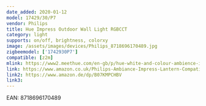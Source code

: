 ```yaml
---
date_added: 2020-01-12
model: 17429/30/P7
vendor: Philips
title: Hue Impress Outdoor Wall Light RGBCCT
category: light
supports: on/off, brightness, colorxy
image: /assets/images/devices/Philips_8718696170489.jpg
zigbeemodel: ['1742930P7']
compatible: [z2m]
mlink: https://www2.meethue.com/en-gb/p/hue-white-and-colour-ambience-impress-outdoor-wall-light/1742930P7
link: https://www.amazon.co.uk/Philips-Ambiance-Impress-Lantern-Compatible/dp/B07KMPCHBV
link2: https://www.amazon.de/dp/B07KMPCHBV
link3: 
---
```

EAN: 8718696170489